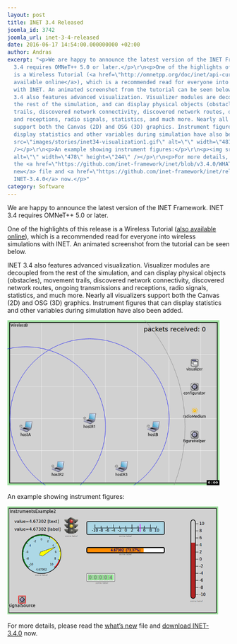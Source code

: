 ```yaml
---
layout: post
title: INET 3.4 Released
joomla_id: 3742
joomla_url: inet-3-4-released
date: 2016-06-17 14:54:00.000000000 +02:00
author: Andras
excerpt: "<p>We are happy to announce the latest version of the INET Framework. INET
  3.4 requires OMNeT++ 5.0 or later.</p>\r\n<p>One of the highlights of this release
  is a Wireless Tutorial (<a href=\"http://omnetpp.org/doc/inet/api-current/tutorials/wireless\">also
  available online</a>), which is a recommended read for everyone into wireless simulations
  with INET. An animated screenshot from the tutorial can be seen below.</p>\r\n<p>INET
  3.4 also features advanced visualization. Visualizer modules are decoupled from
  the rest of the simulation, and can display physical objects (obstacles), movement
  trails, discovered network connectivity, discovered network routes, ongoing transmissions
  and receptions, radio signals, statistics, and much more. Nearly all visualizers
  support both the Canvas (2D) and OSG (3D) graphics. Instrument figures that can
  display statistics and other variables during simulation have also been added.</p>\r\n<p><img
  src=\"images/stories/inet34-visualization1.gif\" alt=\"\" width=\"481\" height=\"373\"
  /></p>\r\n<p>An example showing instrument figures:</p>\r\n<p><img src=\"images/stories/inet34-instruments1.png\"
  alt=\"\" width=\"478\" height=\"244\" /></p>\r\n<p>For more details, please read
  the <a href=\"https://github.com/inet-framework/inet/blob/v3.4.0/WHATSNEW\">what’s
  new</a> file and <a href=\"https://github.com/inet-framework/inet/releases/download/v3.4.0/inet-3.4.0-src.tgz\">download
  INET-3.4.0</a> now.</p>"
category: Software
---
```

<p>We are happy to announce the latest version of the INET Framework. INET 3.4 requires OMNeT++ 5.0 or later.</p>
<p>One of the highlights of this release is a Wireless Tutorial (<a href="http://omnetpp.org/doc/inet/api-current/tutorials/wireless">also available online</a>), which is a recommended read for everyone into wireless simulations with INET. An animated screenshot from the tutorial can be seen below.</p>
<p>INET 3.4 also features advanced visualization. Visualizer modules are decoupled from the rest of the simulation, and can display physical objects (obstacles), movement trails, discovered network connectivity, discovered network routes, ongoing transmissions and receptions, radio signals, statistics, and much more. Nearly all visualizers support both the Canvas (2D) and OSG (3D) graphics. Instrument figures that can display statistics and other variables during simulation have also been added.</p>
<p><img src="images/stories/inet34-visualization1.gif" alt="" width="481" height="373" /></p>
<p>An example showing instrument figures:</p>
<p><img src="images/stories/inet34-instruments1.png" alt="" width="478" height="244" /></p>
<p>For more details, please read the <a href="https://github.com/inet-framework/inet/blob/v3.4.0/WHATSNEW">what’s new</a> file and <a href="https://github.com/inet-framework/inet/releases/download/v3.4.0/inet-3.4.0-src.tgz">download INET-3.4.0</a> now.</p>
